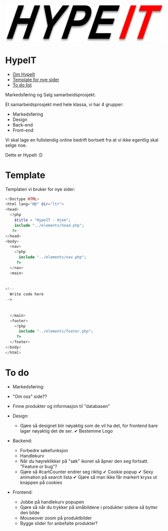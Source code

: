 ![HypeIT](images/logo.png)

# HypeIT

<!--ts-->
   - [Om HypeIt](#hypeit)
   - [Template for nye sider](#template)
   - [To do list](#to-do)
<!--te-->
Markedsføring og Salg samarbeidsprosjekt.


Et samarbeidsprosjekt med hele klassa, vi har 4 grupper:
 - Markedsføring
 - Design
 - Back-end
 - Front-end

Vi skal lage en fullstendig online bedrift bortsett fra at vi ikke egentlig skal selge noe.

Dette er HypeIt :D


# Template

Templaten vi bruker for nye sider:
```php
<!Doctype HTML>
<html lang="NB" dir="ltr">
<head>
  <?php
    $title = "HypeIT - Hjem";
    include "../elements/head.php";
   ?>
</head>
<body>
  <nav>
    <?php
      include "../elements/nav.php";
     ?>
  </nav>
  <main>


<!--
  Write code here
-->


  </main>
  <footer>
    <?php
      include "../elements/footer.php";
     ?>
  </footer>
</body>
</html>

```

# To do

 - Markedsføring:
  - "Om oss" side??
  - Finne produkter og informasjon til "databasen"

 - Design:
   - Gjøre så designet blir nøyaktig som de vil ha det, for frontend bare lager nøyaktig det de ser.
   &#10004; Bestemme Logo

 - Backend:
   - Forbedre søkefunksjon
   - Handlekurv
   - Når du høyreklikker på "søk" ikonet så åpner den seg fortsatt. "Feature or bug"?
   - Gjøre så #cartCounter endrer seg riktig
   &#10004; Cookie popup
   &#10004; Sexy animation på search lista
   &#10004; Gjøre så man ikke får markert kryss ut knappen på cookies

 - Frontend:
   - Jobbe på handlekurv popupen
   - Gjøre så når du trykker på småbildene i produkter sidene så bytter den bilde
   - Mouseover zoom på produktbilder
   - Bygge slider for anbefalte produkter?
